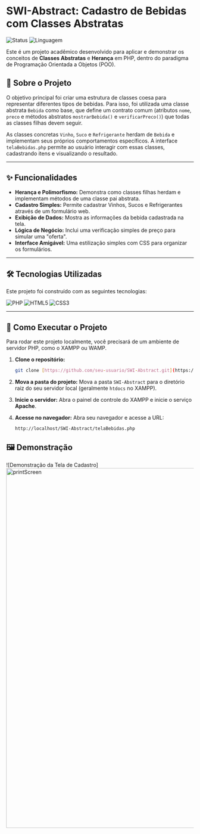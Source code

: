 # SWI-Abstract: Cadastro de Bebidas com Classes Abstratas

![Status](https://img.shields.io/badge/status-concluído-brightgreen)
![Linguagem](https://img.shields.io/badge/linguagem-PHP-blue)

Este é um projeto acadêmico desenvolvido para aplicar e demonstrar os conceitos de **Classes Abstratas** e **Herança** em PHP, dentro do paradigma de Programação Orientada a Objetos (POO).

## 📝 Sobre o Projeto

O objetivo principal foi criar uma estrutura de classes coesa para representar diferentes tipos de bebidas. Para isso, foi utilizada uma classe abstrata `Bebida` como base, que define um contrato comum (atributos `nome`, `preco` e métodos abstratos `mostrarBebida()` e `verificarPreco()`) que todas as classes filhas devem seguir.

As classes concretas `Vinho`, `Suco` e `Refrigerante` herdam de `Bebida` e implementam seus próprios comportamentos específicos. A interface `telaBebidas.php` permite ao usuário interagir com essas classes, cadastrando itens e visualizando o resultado.

---

## ✨ Funcionalidades

* **Herança e Polimorfismo:** Demonstra como classes filhas herdam e implementam métodos de uma classe pai abstrata.
* **Cadastro Simples:** Permite cadastrar Vinhos, Sucos e Refrigerantes através de um formulário web.
* **Exibição de Dados:** Mostra as informações da bebida cadastrada na tela.
* **Lógica de Negócio:** Inclui uma verificação simples de preço para simular uma "oferta".
* **Interface Amigável:** Uma estilização simples com CSS para organizar os formulários.

---

## 🛠️ Tecnologias Utilizadas

Este projeto foi construído com as seguintes tecnologias:

![PHP](https://img.shields.io/badge/PHP-777BB4?style=for-the-badge&logo=php&logoColor=white)
![HTML5](https://img.shields.io/badge/HTML5-E34F26?style=for-the-badge&logo=html5&logoColor=white)
![CSS3](https://img.shields.io/badge/CSS3-1572B6?style=for-the-badge&logo=css3&logoColor=white)

---

## 🚀 Como Executar o Projeto

Para rodar este projeto localmente, você precisará de um ambiente de servidor PHP, como o XAMPP ou WAMP.

1.  **Clone o repositório:**
    ```bash
    git clone [https://github.com/seu-usuario/SWI-Abstract.git](https://github.com/seu-usuario/SWI-Abstract.git)
    ```

2.  **Mova a pasta do projeto:**
    Mova a pasta `SWI-Abstract` para o diretório raiz do seu servidor local (geralmente `htdocs` no XAMPP).

3.  **Inicie o servidor:**
    Abra o painel de controle do XAMPP e inicie o serviço **Apache**.

4.  **Acesse no navegador:**
    Abra seu navegador e acesse a URL:
    ```
    http://localhost/SWI-Abstract/telaBebidas.php
    ```

## 🖼️ Demonstração

![Demonstração da Tela de Cadastro]
<img width="1287" height="966" alt="printScreen" src="https://github.com/user-attachments/assets/6f67c45f-0f0d-40c3-b9be-16a397085d70" />


